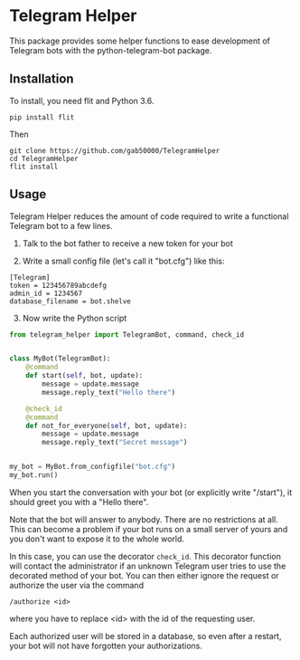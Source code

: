 # Telegram Helper

This package provides some helper functions to ease development of Telegram bots with the python-telegram-bot package.


## Installation

To install, you need flit and Python 3.6.

```
pip install flit
```

Then

```
git clone https://github.com/gab50000/TelegramHelper
cd TelegramHelper
flit install
```


## Usage

Telegram Helper reduces the amount of code required to write a functional Telegram bot to a few lines.


1) Talk to the bot father to receive a new token for your bot

2) Write a small config file (let's call it "bot.cfg") like this:

```config
[Telegram]
token = 123456789abcdefg
admin_id = 1234567
database_filename = bot.shelve
```

3) Now write the Python script

```python
from telegram_helper import TelegramBot, command, check_id


class MyBot(TelegramBot):
    @command
    def start(self, bot, update):
        message = update.message
        message.reply_text("Hello there")

    @check_id
    @command
    def not_for_everyone(self, bot, update):
        message = update.message
        message.reply_text("Secret message")


my_bot = MyBot.from_configfile("bot.cfg")
my_bot.run()
```

When you start the conversation with your bot (or explicitly write "/start"), it should greet you with a "Hello there".

Note that the bot will answer to anybody. There are no restrictions at all. This can become a problem if your bot runs on a small server of yours and you don't want to expose it to the whole world.

In this case, you can use the decorator ```check_id```.
This decorator function will contact the administrator if an unknown Telegram user tries to use the decorated method of your bot.
You can then either ignore the request or authorize the user via the command

```
/authorize <id>
```
where you have to replace \<id\> with the id of the requesting user.

Each authorized user will be stored in a database, so even after a restart, your bot will not have forgotten your authorizations.